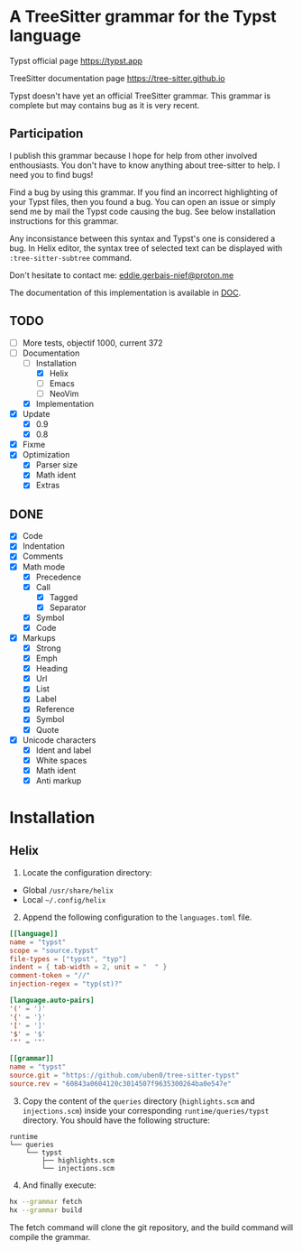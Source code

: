# A TreeSitter grammar for the Typst language

Typst official page https://typst.app

TreeSitter documentation page https://tree-sitter.github.io

Typst doesn't have yet an official TreeSitter grammar. This grammar is complete but may contains bug as it is very recent.

## Participation

I publish this grammar because I hope for help from other involved enthousiasts. You don't have to know anything about tree-sitter to help. I need you to find bugs!

Find a bug by using this grammar. If you find an incorrect highlighting of your Typst files, then you found a bug. You can open an issue or simply send me by mail the Typst code causing the bug. See below installation instructions for this grammar.

Any inconsistance between this syntax and Typst's one is considered a bug. In Helix editor, the syntax tree of selected text can be displayed with `:tree-sitter-subtree` command.

Don't hesitate to contact me: eddie.gerbais-nief@proton.me

The documentation of this implementation is available in [DOC](DOC.md).

## TODO

- [ ] More tests, objectif 1000, current 372
- [ ] Documentation
  - [ ] Installation
    - [X] Helix
    - [ ] Emacs
    - [ ] NeoVim
  - [X] Implementation
- [X] Update
  - [X] 0.9
  - [X] 0.8
- [X] Fixme
- [X] Optimization
  - [X] Parser size
  - [X] Math ident
  - [X] Extras

## DONE

- [X] Code
- [X] Indentation
- [X] Comments
- [X] Math mode
  - [X] Precedence
  - [X] Call
    - [X] Tagged
    - [X] Separator
  - [X] Symbol
  - [X] Code
- [X] Markups
  - [X] Strong
  - [X] Emph
  - [X] Heading
  - [X] Url
  - [X] List
  - [X] Label
  - [X] Reference
  - [X] Symbol
  - [X] Quote
- [X] Unicode characters
  - [X] Ident and label
  - [X] White spaces
  - [X] Math ident
  - [X] Anti markup

# Installation

## Helix

1. Locate the configuration directory:

- Global `/usr/share/helix`
- Local `~/.config/helix`


2. Append the following configuration to the `languages.toml` file.

```toml
[[language]]
name = "typst"
scope = "source.typst"
file-types = ["typst", "typ"]
indent = { tab-width = 2, unit = "  " }
comment-token = "//"
injection-regex = "typ(st)?"

[language.auto-pairs]
'(' = ')'
'{' = '}'
'[' = ']'
'$' = '$'
'"' = '"'

[[grammar]]
name = "typst"
source.git = "https://github.com/uben0/tree-sitter-typst"
source.rev = "60843a0604120c3014507f9635300264ba0e547e"
```

3. Copy the content of the `queries` directory (`highlights.scm` and `injections.scm`) inside your corresponding `runtime/queries/typst` directory. You should have the following structure:

```
runtime
└── queries
    └── typst
        ├── highlights.scm
        └── injections.scm
```

4. And finally execute:

```sh
hx --grammar fetch
hx --grammar build
```

The fetch command will clone the git repository, and the build command will compile the grammar.
